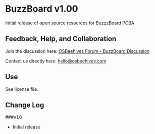 # BuzzBoard v1.00
Initial release of open source resources for BuzzzBoard PCBA

## Feedback, Help, and Collaboration

Join the discussion here: [OSBeehives Forum - BuzzBoard Discussion](https://community.osbeehives.com/t/buzzboard-open-source-development-board-discussion-thread/642)

Contact us directly here: hello@osbeehives.com

## Use

See license file.


## Change Log

###v1.0
  - Initial release


